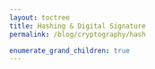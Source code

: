 ```yaml
---
layout: toctree
title: Hashing & Digital Signature
permalink: /blog/cryptography/hash

enumerate_grand_children: true
---
```

